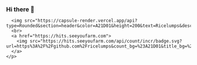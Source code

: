 ### Hi there 👋

<!--
**ricelumps/ricelumps** is a ✨ _special_ ✨ repository because its `README.md` (this file) appears on your GitHub profile.

Here are some ideas to get you started:

- 🔭 I’m currently working on ...
- 🌱 I’m currently learning ...
- 👯 I’m looking to collaborate on ...
- 🤔 I’m looking for help with ...
- 💬 Ask me about ...
- 📫 How to reach me: ...
- 😄 Pronouns: ...
- ⚡ Fun fact: ...
-->
<html>
  <head>
    <style type="text/css">*{margin: 0;padding: 0;}
    	.rainbow{
    	width: 100%;
    	height: 8px;
    	background-repeat:repeat-x;
    	background: linear-gradient(to right, 
    	#eb5252, 
    	#f78f2f,
    	#f4c151,
    	#75d850, 
    	#6284FF, 
    	#eb5252
     	);
    	animation: rainbow 10s linear infinite;
    	background-size: 200% 100% !important;
    	}
    @keyframes rainbow{
    	0% {background-position: 0;}
    	100% {background-position: 800% 0;}
    	}
    </style>
  </head>
  <body>
    <p align="center">
      
      <img src="https://capsule-render.vercel.app/api?type=Rounded&section=header&color=A21D01&height=200&text=Ricelumps&desc=KHC%27s%20Portfoilo&descAlign=61&descAlignY=75&stroke=000000&strokeWidth=2&animation=twinkling&fontColor=FFFFFF"/>
      <br>
      <a href="https://hits.seeyoufarm.com">
        <img src="https://hits.seeyoufarm.com/api/count/incr/badge.svg?url=https%3A%2F%2Fgithub.com%2Fricelumps&count_bg=%23A21D01&title_bg=%23000000&icon=github.svg&icon_color=%23FFFFFF&title=Github&edge_flat=false"/>
      </a>
    </p>
  </body>
</html>
